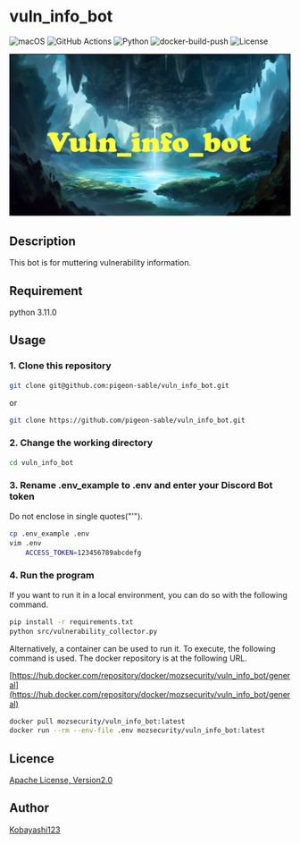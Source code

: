 # vuln_info_bot

![macOS](https://img.shields.io/badge/mac%20os-000000?style=for-the-badge&logo=macos&logoColor=F0F0F0)
![GitHub Actions](https://img.shields.io/badge/github%20actions-%232671E5.svg?style=for-the-badge&logo=githubactions&logoColor=white)
![Python](https://img.shields.io/badge/python-3.11.0-blue.svg)
![docker-build-push](https://github.com/pigeon-sable/vuln_info_bot/actions/workflows/docker-build-push.yaml/badge.svg)
![License](https://img.shields.io/badge/License-Apache_2.0-blue.svg)

![vuln_info_bot](https://github.com/pigeon-sable/vuln_info_bot/blob/images/README_image.png)

## Description

This bot is for muttering vulnerability information.

## Requirement

python 3.11.0

## Usage

### 1. Clone this repository

```bash
git clone git@github.com:pigeon-sable/vuln_info_bot.git
```

or

```bash
git clone https://github.com/pigeon-sable/vuln_info_bot.git
```

### 2. Change the working directory

```bash
cd vuln_info_bot
```

### 3. Rename .env_example to .env and enter your Discord Bot token

Do not enclose in single quotes("'").

```bash
cp .env_example .env
vim .env
    ACCESS_TOKEN=123456789abcdefg
```

### 4. Run the program

If you want to run it in a local environment, you can do so with the following command.

```bash
pip install -r requirements.txt
python src/vulnerability_collector.py
```

Alternatively, a container can be used to run it. To execute, the following command is used.
The docker repository is at the following URL.

[https://hub.docker.com/repository/docker/mozsecurity/vuln_info_bot/general](https://hub.docker.com/repository/docker/mozsecurity/vuln_info_bot/general)

```bash
docker pull mozsecurity/vuln_info_bot:latest
docker run --rm --env-file .env mozsecurity/vuln_info_bot:latest
```

## Licence

[Apache License, Version2.0](https://github.com/pigeon-sable/vuln_info_bot/blob/main/LICENSE)

## Author

[Kobayashi123](https://github.com/Kobayashi123)
